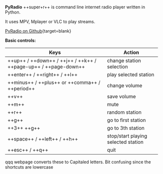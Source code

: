 <div class="gal1">
    <a href="../../img/PyRadio.jpg" title="PyRadio - command line internet radio player"><img src="../../img/PyRadio.jpg" alt="" /></a>
</div>

**PyRadio** ++super+r++ is command line internet radio player written in Python.


It uses MPV, Mplayer or VLC to play streams.

[PyRadio on Github](https://github.com/coderholic/pyradio){target=blank}

**Basic controls:**

|Keys	|Action|
|--|--|
|++up++ / ++down++ / ++j++ / ++k++ / ++page-up++ / ++page-down++ |	change station selection|
|++enter++ / ++right++ / ++l++	|play selected station|
|++minus++ / ++plus++ or ++comma++ / ++period++ |	change volume|
|++v++	|save volume|
|++m++	|mute|
|++r++ |	random station|
|++g++	|go to first station|
|++3++ ++g++	|go to 3th station|
|++space++ / ++left++ / ++h++ |	stop/start playing selected station|
|++esc++ / ++q++	|quit|


qqq webpage converts these to Capitaled letters. Bit confusing since the shortcuts are lowercase
